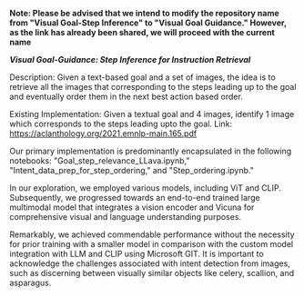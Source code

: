 **Note: Please be advised that we intend to modify the repository name from "Visual Goal-Step Inference" to "Visual Goal Guidance." However, as the link has already been shared, we will proceed with the current name**

***Visual Goal-Guidance: Step Inference for Instruction Retrieval***

Description: Given a text-based goal and a set of images, the idea is to retrieve all the images that corresponding to the steps leading up to the goal and eventually order them in the next best action based order.

Existing Implementation: Given a textual goal and 4 images, identify 1 image which corresponds to the steps leading upto the goal. Link: https://aclanthology.org/2021.emnlp-main.165.pdf

Our primary implementation is predominantly encapsulated in the following notebooks: "Goal_step_relevance_LLava.ipynb," "Intent_data_prep_for_step_ordering," and "Step_ordering.ipynb." 

In our exploration, we employed various models, including ViT and CLIP. Subsequently, we progressed towards an end-to-end trained large multimodal model that integrates a vision encoder and Vicuna for comprehensive visual and language understanding purposes.

Remarkably, we achieved commendable performance without the necessity for prior training with a smaller model in comparison with the custom model integration with LLM and CLIP using Microsoft GIT. It is important to acknowledge the challenges associated with intent detection from images, such as discerning between visually similar objects like celery, scallion, and asparagus.

